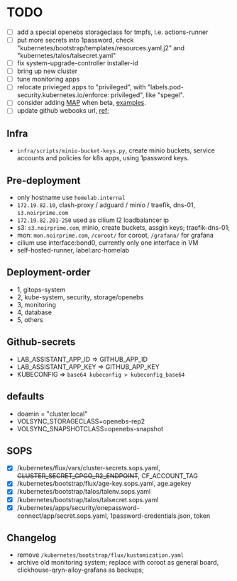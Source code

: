 # TODO

- [ ] add a special openebs storageclass for tmpfs, i.e. actions-runner
- [ ] put more secrets into 1password, check "kubernetes/bootstrap/templates/resources.yaml.j2" and "kubernetes/talos/talsecret.yaml"
- [ ] fix system-upgrade-controller installer-id
- [ ] bring up new cluster
- [ ] tune monitoring apps
- [ ] relocate privieged apps to "privileged", with "labels.pod-security.kubernetes.io/enforce: privileged", like "spegel".
- [ ] consider adding [MAP](https://github.com/kubernetes/enhancements/tree/master/keps/sig-api-machinery/3962-mutating-admission-policies) when beta, [examples](https://github.com/search?q=repo%3Abjw-s-labs%2Fhome-ops+MutatingAdmissionPolicy&type=commits).
- [ ] update github webooks url, [ref](https://fluxcd.io/flux/guides/webhook-receivers/#define-a-git-repository-receiver);

## Infra

- `infra/scripts/minio-bucket-keys.py`, create minio buckets, service accounts and policies for k8s apps, using 1password keys.

## Pre-deployment

- only hostname use `homelab.internal`
- `172.19.82.10`, clash-proxy / adguard / minio / traefik, dns-01, `s3.noirprime.com`
- `172.19.82.201-250` used as cilium l2 loadbalancer ip
- s3: `s3.noirprime.com`, minio, create buckets, assgin keys; traefik-dns-01;
- mon: `mon.noirprime.com`, `/coroot/` for coroot, `/grafana/` for grafana
- cilium use interface:bond0, currently only one interface in VM
- self-hosted-runner, label:arc-homelab

## Deployment-order

- 1, gitops-system
- 2, kube-system, security, storage/openebs
- 3, monitoring
- 4, database
- 5, others

## Github-secrets

- LAB_ASSISTANT_APP_ID => GITHUB_APP_ID
- LAB_ASSISTANT_APP_KEY => GITHUB_APP_KEY
- KUBECONFIG => `base64 kubeconfig > kubeconfig_base64`

## defaults

- doamin = "cluster.local"
- VOLSYNC_STORAGECLASS=openebs-rep2
- VOLSYNC_SNAPSHOTCLASS=openebs-snapshot

## SOPS

- [X] /kubernetes/flux/vars/cluster-secrets.sops.yaml, ~~CLUSTER_SECRET_CPGO_R2_ENDPOINT~~, CF_ACCOUNT_TAG
- [X] /kubernetes/bootstrap/flux/age-key.sops.yaml, age.agekey
- [X] /kubernetes/bootstrap/talos/talenv.sops.yaml
- [X] /kubernetes/bootstrap/talos/talsecret.sops.yaml
- [X] /kubernetes/apps/security/onepassword-connect/app/secret.sops.yaml, 1password-credentials.json, token

## Changelog

- remove `/kubernetes/bootstrap/flux/kustomization.yaml`
- archive old monitoring system; replace with coroot as general board, clickhouse-qryn-alloy-grafana as backups;
